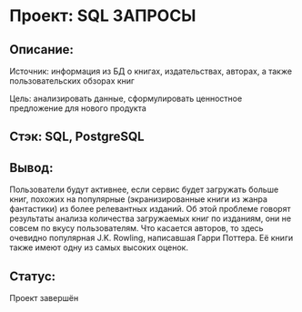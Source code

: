 # Проект: SQL ЗАПРОСЫ
## Описание: 
Источник: информация из БД о книгах, издательствах, авторах, а также пользовательских обзорах книг

Цель: анализировать данные, сформулировать ценностное предложение для нового продукта
## Стэк: SQL, PostgreSQL
## Вывод: 
Пользователи будут активнее, если сервис будет загружать больше книг, похожих на популярные (экранизированные книги из жанра фантастики) из более релевантных изданий.
Об этой проблеме говорят результаты анализа количества загружаемых книг по изданиям, они не совсем по вкусу пользователям. Что касается авторов, то здесь очевидно популярная J.K. Rowling, написавшая Гарри Поттера. Её книги также имеют одну из самых высоких оценок.
## Статус:
Проект завершён
